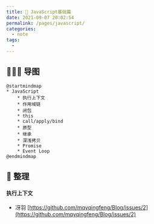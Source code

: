 ```yaml
---
title: 🚗 JavaScript基础篇
date: 2021-09-07 20:02:54
permalink: /pages/javascript/
categories:
  - note
tags:
  -
---
```

## 👨🏻‍💻 导图
```plantuml
@startmindmap
* JavaScript
	* 执行上下文
	* 作用域链
	* 闭包
	* this
	* call/apply/bind
	* 原型
	* 继承
	* 深浅拷贝
	* Promise
	* Event Loop
@endmindmap
```

## 📒 整理
#### 执行上下文

- 冴羽 [https://github.com/mqyqingfeng/Blog/issues/2](https://github.com/mqyqingfeng/Blog/issues/2)
